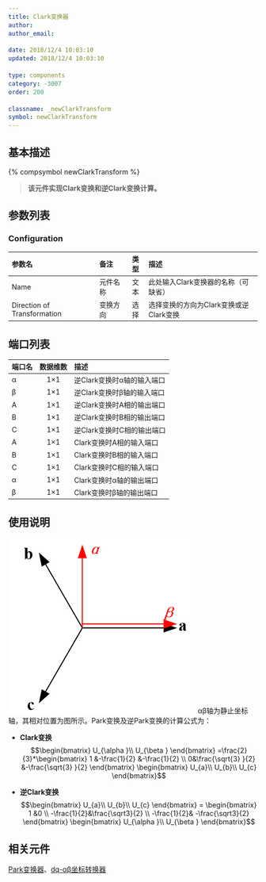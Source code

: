```yaml
---
title: Clark变换器
author: 
author_email:

date: 2018/12/4 10:03:10
updated: 2018/12/4 10:03:10

type: components
category: -3007
order: 200

classname: _newClarkTransform
symbol: newClarkTransform
---
```

## 基本描述
{% compsymbol newClarkTransform %}

> **该元件实现Clark变换和逆Clark变换计算。**

## 参数列表
### Configuration
| 参数名                      | 备注     | 类型  | 描述                                   |
| :-------------------------- | :------- | :---: | :------------------------------------- |
| Name                        | 元件名称 | 文本  | 此处输入Clark变换器的名称（可缺省）    |
| Direction of Transformation | 变换方向 | 选择  | 选择变换的方向为Clark变换或逆Clark变换 |


## 端口列表

| 端口名 | 数据维数 | 描述                       |
| :----- | :------: | :------------------------- |
| α      |   1×1    | 逆Clark变换时α轴的输入端口 |
| β      |   1×1    | 逆Clark变换时β轴的输入端口 |
| A      |   1×1    | 逆Clark变换时A相的输出端口 |
| B      |   1×1    | 逆Clark变换时B相的输出端口 |
| C      |   1×1    | 逆Clark变换时C相的输出端口 |
| A      |   1×1    | Clark变换时A相的输入端口   |
| B      |   1×1    | Clark变换时B相的输入端口   |
| C      |   1×1    | Clark变换时C相的输入端口   |
| α      |   1×1    | Clark变换时α轴的输出端口   |
| β      |   1×1    | Clark变换时β轴的输出端口   |

## 使用说明

![坐标位置](comp_newClarkTransform/Clark.png "坐标位置")
αβ轴为静止坐标轴，其相对位置为图所示。Park变换及逆Park变换的计算公式为：
 + **Clark变换**
$$\begin{bmatrix}
U_{\alpha }\\ 
U_{\beta }
\end{bmatrix}
=\frac{2}{3}*\begin{bmatrix}
1 &-\frac{1}{2}  &-\frac{1}{2} \\ 
 0&\frac{\sqrt{3} }{2}  &-\frac{\sqrt{3} }{2} 
\end{bmatrix}
\begin{bmatrix}
U_{a}\\ 
U_{b}\\ 
U_{c}
\end{bmatrix}$$

+ **逆Clark变换**
$$\begin{bmatrix}
U_{a}\\ 
U_{b}\\ 
U_{c}
\end{bmatrix}
=
\begin{bmatrix}
1 &0 \\ 
 -\frac{1}{2}&\frac{\sqrt3}{2} \\ 
 -\frac{1}{2}& -\frac{\sqrt3}{2}
\end{bmatrix}
\begin{bmatrix}
U_{\alpha }\\ 
U_{\beta }
\end{bmatrix}$$

## 相关元件

[Park变换器](comp_newParkTransform.html)、[dq-αβ坐标转换器](comp_newXYtoDQ.html)
